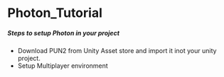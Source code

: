 # Photon_Tutorial

##### Steps to setup Photon in your project
- Download PUN2 from Unity Asset store and import it inot your unity project.
- Setup Multiplayer environment
